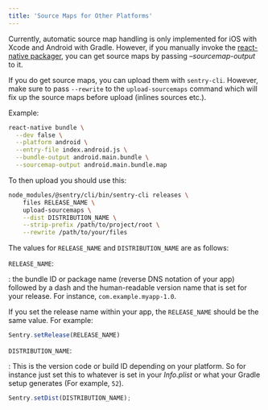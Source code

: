 ```yaml
---
title: 'Source Maps for Other Platforms'
---
```


Currently, automatic source map handling is only implemented for iOS with Xcode and Android with Gradle. However, if you manually invoke the [react-native packager](https://github.com/facebook/metro), you can get source maps by passing _–sourcemap-output_ to it.

If you do get source maps, you can upload them with `sentry-cli`. However, make sure to pass `--rewrite` to the `upload-sourcemaps` command which will fix up the source maps before upload (inlines sources etc.).

Example:

```bash
react-native bundle \
  --dev false \
  --platform android \
  --entry-file index.android.js \
  --bundle-output android.main.bundle \
  --sourcemap-output android.main.bundle.map
```

To then upload you should use this:

```bash
node_modules/@sentry/cli/bin/sentry-cli releases \
    files RELEASE_NAME \
    upload-sourcemaps \
    --dist DISTRIBUTION_NAME \
    --strip-prefix /path/to/project/root \
    --rewrite /path/to/your/files
```

The values for `RELEASE_NAME` and `DISTRIBUTION_NAME` are as follows:

`RELEASE_NAME`:

: the bundle ID or package name (reverse DNS notation of your app) followed by a dash and the human-readable version name that 
is set for your release. For instance, `com.example.myapp-1.0`.

If you set the release name within your app, the `RELEASE_NAME` should be the same value. For example:

```js
Sentry.setRelease(RELEASE_NAME)
```

`DISTRIBUTION_NAME`:

: This is the version code or build ID depending on your platform. So for instance just set this to whatever is set in your _Info.plist_ or what your Gradle setup generates (For example, `52`).

```js
Sentry.setDist(DISTRIBUTION_NAME);
```
